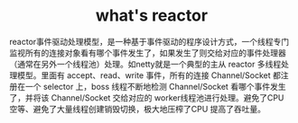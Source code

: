 # <center> what's reactor</center>

reactor事件驱动处理模型，是一种基于事件驱动的程序设计方式，一个线程专门监视所有的连接对象看有哪个事件发生了，如果发生了则交给对应的事件处理器（通常在另外一个线程池）处理。如netty就是一个典型的主从 reactor 多线程处理模型。里面有 accept、read、write 事件，所有的连接 Channel/Socket 都注册在一个 selector 上，boss 线程不断地检测 Channel/Socket 看哪个事件发生了，并将该 Channel/Socket 交给对应的 worker线程池进行处理。避免了CPU 空等、避免了大量线程创建销毁切换，极大地压榨了CPU 提高了吞吐量。

